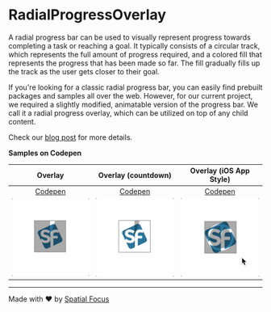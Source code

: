 # RadialProgressOverlay

A radial progress bar can be used to visually represent progress towards completing a task or reaching a goal. It typically consists of a circular track, which represents the full amount of progress required, and a colored fill that represents the progress that has been made so far. The fill gradually fills up the track as the user gets closer to their goal.

If you're looking for a classic radial progress bar, you can easily find prebuilt packages and samples all over the web. However, for our current project, we required a slightly modified, animatable version of the progress bar. We call it a radial progress overlay, which can be utilized on top of any child content.

Check our [blog post](https://www.spatial-focus.net/blog) for more details.

**Samples on Codepen**

| Overlay | Overlay (countdown) | Overlay (iOS App Style) |
| :---: | :---: | :---: |
| [Codepen](https://codepen.io/spatial-focus/pen/JjavXNV) | [Codepen](https://codepen.io/spatial-focus/pen/yLxKjWP) | [Codepen](https://codepen.io/spatial-focus/pen/LYJmZJL) |
| ![Radial Progress Animation](https://raw.githubusercontent.com/SpatialFocus/radial-progress-overlay/master/assets/steps/radial_progress_animation_2.gif) | ![Radial Progress Animation](https://raw.githubusercontent.com/SpatialFocus/radial-progress-overlay/master/assets/steps/radial_progress_animation_1.gif) | ![Radial Progress Animation](https://raw.githubusercontent.com/SpatialFocus/radial-progress-overlay/master/assets/steps/radial_progress_animation_3.gif) |

----

Made with :heart: by [Spatial Focus](https://spatial-focus.net/)
